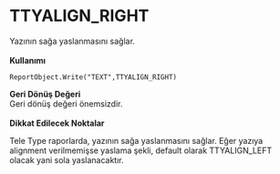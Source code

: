 # TTYALIGN\_RIGHT

Yazının sağa yaslanmasını sağlar.\
\
**Kullanımı**

```
ReportObject.Write("TEXT",TTYALIGN_RIGHT)
```

**Geri Dönüş Değeri**\
Geri dönüş değeri önemsizdir.\
\
**Dikkat Edilecek Noktalar**

Tele Type raporlarda, yazının sağa yaslanmasını sağlar. Eğer yazıya alignment verilmemişse yaslama şekli, default olarak TTYALIGN\_LEFT olacak yani sola yaslanacaktır.
